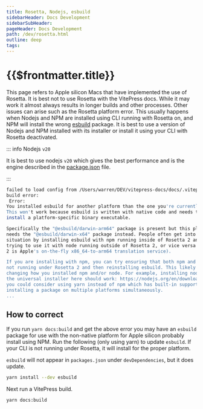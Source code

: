 ```yaml
---
title: Rosetta, Nodejs, esbuild
sidebarHeader: Docs Development
sidebarSubHeader:
pageHeader: Docs Development
path: /dev/rosetta.html
outline: deep
tags:
---
```


<PageHeader/>

# {{$frontmatter.title}}

This page refers to Apple silicon Macs that have implemented the use of Rosetta.
It is best not to use Rosetta with the VitePress docs. While it may work it
almost always results in longer builds and other processes. Other issues can
arise such as the Rosetta platform error. This usually happens when Nodejs and
NPM are installed using CLI running with Rosetta on, and NPM will install the
wrong [esbuild](https://esbuild.github.io/getting-started/) package. It is best
to use a version of Nodejs and NPM installed with its installer or install it
using your CLI with Rosetta deactivated.

::: info Nodejs `v20`

It is best to use nodejs `v20` which gives the best performance and is the
engine described in the
[package.json](https://github.com/api3dao/vitepress-docs/blob/main/package.json)
file.

:::

```sh
failed to load config from /Users/warren/DEV/vitepress-docs/docs/.vitepress/config.js
build error:
 Error:
You installed esbuild for another platform than the one you're currently using.
This won't work because esbuild is written with native code and needs to
install a platform-specific binary executable.

Specifically the "@esbuild/darwin-arm64" package is present but this platform
needs the "@esbuild/darwin-x64" package instead. People often get into this
situation by installing esbuild with npm running inside of Rosetta 2 and then
trying to use it with node running outside of Rosetta 2, or vice versa (Rosetta
2 is Apple's on-the-fly x86_64-to-arm64 translation service).

If you are installing with npm, you can try ensuring that both npm and node are
not running under Rosetta 2 and then reinstalling esbuild. This likely involves
changing how you installed npm and/or node. For example, installing node with
the universal installer here should work: https://nodejs.org/en/download/. Or
you could consider using yarn instead of npm which has built-in support for
installing a package on multiple platforms simultaneously.
...
```

## How to correct

If you run `yarn docs:build` and get the above error you may have an `esbuild`
package for use with the non-native platform for Apple silicon probably install
using NPM. Run the following (only using yarn) to update `esbuild`. If your CLI
is not running under Rosetta, it will install for the proper platform.

`esbuild` will not appear in `packages.json` under `devDependencies`, but it
does update.

```sh
yarn install --dev esbuild
```

Next run a VitePress build.

```sh
yarn docs:build
```

